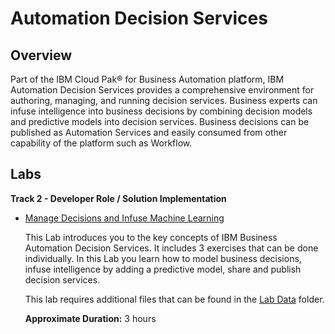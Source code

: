 # Automation Decision Services

## Overview

Part of the IBM Cloud Pak® for Business Automation platform, IBM Automation Decision Services provides a comprehensive environment for authoring, managing, and running decision services. Business experts can infuse intelligence into business decisions by combining decision models and predictive models into decision services. Business decisions can be published as Automation Services and easily consumed from other capability of the platform such as Workflow.

## Labs

**Track 2 - Developer Role / Solution Implementation**

- <a href="Lab%20Guide%20-%20Automation%20Decision%20Services.pdf" target="_blank">Manage Decisions and Infuse Machine Learning</a> 

    This Lab introduces you to the key concepts of IBM Business Automation Decision Services. It includes 3 exercises that can be done individually. In this Lab you learn how to model business decisions, infuse intelligence by adding a predictive model, share and publish decision services.
    
    This lab requires additional files that can be found in the <a href="https://github.com/IBM/cp4ba-labs/tree/main/23.0.2/Decisions/Lab%20Data" target="_blank">Lab Data</a> folder.

    **Approximate Duration:** 3 hours




